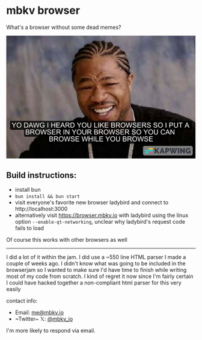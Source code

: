 # mbkv browser

What's a browser without some dead memes?

![Yo dawg, I heard you like browsers so I put a browser in your browser so you can browse while you browse](meme.jpeg)

## Build instructions:

* install bun
* `bun install && bun start`
* visit everyone's favorite new browser ladybird and connect to http://localhost:3000
* alternatively visit https://browser.mbkv.io with ladybird using the linux option `--enable-qt-networking`, unclear why ladybird's request code fails to load

Of course this works with other browsers as well

---

I did a lot of it within the jam. I did use a ~550 line HTML parser I made a
couple of weeks ago. I didn't know what was going to be included in the
browserjam so I wanted to make sure I'd have time to finish while writing most
of my code from scratch. I kind of regret it now since I'm fairly certain I
could have hacked together a non-compliant html parser for this very easily

contact info:

* Email: [me@mbkv.io](mailto:me@mbkv.io)
* ~Twitter~ 𝕏: [@mbkv_io](https://twitter.com/mbkv_io)

I'm more likely to respond via email.

